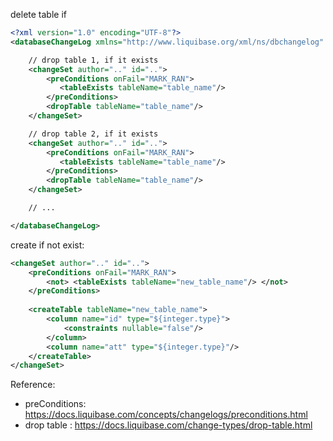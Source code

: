 
delete table if 

```xml
<?xml version="1.0" encoding="UTF-8"?>
<databaseChangeLog xmlns="http://www.liquibase.org/xml/ns/dbchangelog" xmlns:xsi="http://www.w3.org/2001/XMLSchema-instance" xsi:schemaLocation="http://www.liquibase.org/xml/ns/dbchangelog http://www.liquibase.org/xml/ns/dbchangelog/dbchangelog-3.8.xsd">

	// drop table 1, if it exists
	<changeSet author=".." id="..">
		<preConditions onFail="MARK_RAN">
		   <tableExists tableName="table_name"/> 
		</preConditions> 
		<dropTable tableName="table_name"/>
	</changeSet>

	// drop table 2, if it exists
	<changeSet author=".." id="..">
		<preConditions onFail="MARK_RAN">
		   <tableExists tableName="table_name"/>
		</preConditions> 
		<dropTable tableName="table_name"/>
	</changeSet>

	// ...

</databaseChangeLog>
```

create if not exist:
```xml
<changeSet author=".." id="..">
    <preConditions onFail="MARK_RAN">
        <not> <tableExists tableName="new_table_name"/> </not> 
    </preConditions> 
    
    <createTable tableName="new_table_name">
        <column name="id" type="${integer.type}"> 
            <constraints nullable="false"/>
        </column> 
        <column name="att" type="${integer.type}"/> 
    </createTable> 
</changeSet>
```


Reference: 
- preConditions: https://docs.liquibase.com/concepts/changelogs/preconditions.html 
- drop table : https://docs.liquibase.com/change-types/drop-table.html

